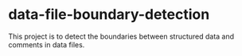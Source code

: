 # data-file-boundary-detection
This project is to detect the boundaries between structured data and comments in data files.
